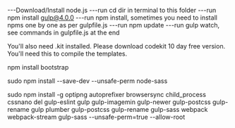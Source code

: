 ---Download/Install node.js
---run cd dir in terminal to this folder
---run npm install gulp@4.0.0
---run npm install, sometimes you need to install npms one by one as per gulpfile.js
---run npm update
---run gulp watch, see commands in gulpfile.js at the end

You'll also need .kit installed. Please download codekit 10 day free version. You'll need this to compile the templates.


npm install bootstrap

sudo npm install --save-dev  --unsafe-perm node-sass

 sudo npm install -g optipng autoprefixer browsersync child_process cssnano del gulp-eslint gulp gulp-imagemin gulp-newer gulp-postcss gulp-rename gulp plumber gulp-postcss gulp-rename gulp-sass webpack webpack-stream gulp-sass --unsafe-perm=true --allow-root
